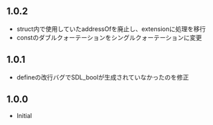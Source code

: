 ## 1.0.2

- struct内で使用していたaddressOfを廃止し、extensionに処理を移行
- constのダブルクォーテーションをシングルクォーテーションに変更

## 1.0.1

- defineの改行バグでSDL_boolが生成されていなかったのを修正


## 1.0.0

- Initial
